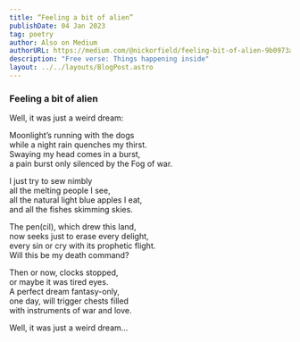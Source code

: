 ```yaml
---
title: “Feeling a bit of alien”
publishDate: 04 Jan 2023
tag: poetry
author: Also on Medium
authorURL: https://medium.com/@nickorfield/feeling-bit-of-alien-9b0973aad599
description: "Free verse: Things happening inside"
layout: ../../layouts/BlogPost.astro
---
```

### **Feeling a bit of alien**

Well, it was just a weird dream:

Moonlight’s running with the dogs\
while a night rain quenches my thirst.\
Swaying my head comes in a burst,\
a pain burst only silenced by the Fog of war.

I just try to sew nimbly\
all the melting people I see,\
all the natural light blue apples I eat,\
and all the fishes skimming skies.

The pen(cil), which drew this land,\
now seeks just to erase every delight,\
every sin or cry with its prophetic flight.\
Will this be my death command?

Then or now, clocks stopped,\
or maybe it was tired eyes.\
A perfect dream fantasy-only,\
one day, will trigger chests filled\
with instruments of war and love.

Well, it was just a weird dream…